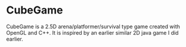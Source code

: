 CubeGame
========

CubeGame is a 2.5D arena/platformer/survival type game created with OpenGL and C++. It is inspired by an earlier similar 2D java game I did earlier.
